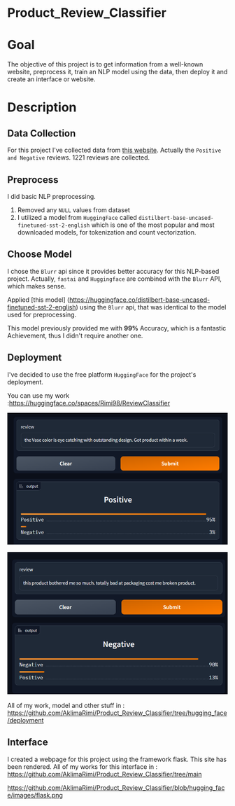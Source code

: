 # Product_Review_Classifier


# Goal


The objective of this project is to get information from a well-known website, preprocess it, train an NLP model using the data, then deploy it and create an interface or website.


# Description
## Data Collection


For this project I've collected data from [this website](https://www.amazon.com/LUXSWAY-Wireless-Operated-Rotatable-Diplomas-Gold/product-reviews/B07NVZ5657/ref=cm_cr_arp_d_viewopt_sr?ie=UTF8&reviewerType=all_reviews&pageNumber=1&filterByStar=critical). Actually the `Positive and Negative` reviews. 1221 reviews are collected.


## Preprocess


I did basic NLP preprocessing. 


1. Removed any `NULL` values from dataset
2. I utilized a model from `HuggingFace` called `distilbert-base-uncased-finetuned-sst-2-english` which is one of the most popular and most downloaded models, for tokenization and count vectorization.


## Choose Model


I chose the `Blurr` api since it provides better accuracy for this NLP-based project. Actually, `fastai` and `Huggingface` are combined with the `Blurr` API, which makes sense.


 Applied [this model] (https://huggingface.co/distilbert-base-uncased-finetuned-sst-2-english) using the `Blurr` api, that was identical to the model used for preprocessing.


This model previously provided me with **99%** Accuracy, which is a fantastic Achievement, thus I didn't require another one.


## Deployment


I've decided to use the free platform `HuggingFace` for the project's deployment. 


You can use my work :https://huggingface.co/spaces/Rimi98/ReviewClassifier


![](https://github.com/AklimaRimi/Product_Review_Classifier/blob/hugging_face/images/hf1.png)


![](https://github.com/AklimaRimi/Product_Review_Classifier/blob/hugging_face/images/hf2.png)


All of my work, model and other stuff in : https://github.com/AklimaRimi/Product_Review_Classifier/tree/hugging_face/deployment


## Interface  


I created a webpage for this project using the framework flask. This site has been rendered.
All of my works  for this interface in : https://github.com/AklimaRimi/Product_Review_Classifier/tree/main


https://github.com/AklimaRimi/Product_Review_Classifier/blob/hugging_face/images/flask.png





